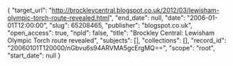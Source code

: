 {
  "target_url": "http://brockleycentral.blogspot.co.uk/2012/03/lewisham-olympic-torch-route-revealed.html", 
  "end_date": null, 
  "date": "2006-01-01T12:00:00", 
  "slug": 65208465, 
  "publisher": "blogspot.co.uk", 
  "open_access": true, 
  "npld": false, 
  "title": "Brockley Central: Lewisham Olympic Torch route revealed", 
  "subjects": [], 
  "collections": [], 
  "record_id": "20060101T120000/nGbvu6s94ARVMA5gcErgMQ==", 
  "scope": "root", 
  "start_date": null
}

